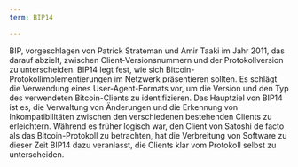```yaml
---
term: BIP14

---
```

BIP, vorgeschlagen von Patrick Strateman und Amir Taaki im Jahr 2011, das darauf abzielt, zwischen Client-Versionsnummern und der Protokollversion zu unterscheiden. BIP14 legt fest, wie sich Bitcoin-Protokollimplementierungen im Netzwerk präsentieren sollten. Es schlägt die Verwendung eines User-Agent-Formats vor, um die Version und den Typ des verwendeten Bitcoin-Clients zu identifizieren. Das Hauptziel von BIP14 ist es, die Verwaltung von Änderungen und die Erkennung von Inkompatibilitäten zwischen den verschiedenen bestehenden Clients zu erleichtern. Während es früher logisch war, den Client von Satoshi de facto als das Bitcoin-Protokoll zu betrachten, hat die Verbreitung von Software zu dieser Zeit BIP14 dazu veranlasst, die Clients klar vom Protokoll selbst zu unterscheiden.